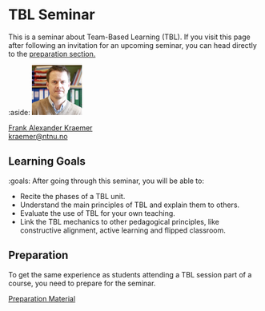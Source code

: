 # TBL Seminar

This is a seminar about Team-Based Learning (TBL). If you visit this page after following an invitation for an upcoming seminar, you can head directly to the <a class="arrow" href="preparation.html"/>preparation section.</a> 

:aside: <img src="figures/frank.jpg" width="100px"><p><a href="https://www.ntnu.edu/employees/kraemer">Frank Alexander Kraemer</a><br/><i class="far fa-envelope"></i> kraemer@ntnu.no</p>


## Learning Goals

:goals: After going through this seminar, you will be able to:

- Recite the phases of a TBL unit.
- Understand the main principles of TBL and explain them to others.
- Evaluate the use of TBL for your own teaching.
- Link the TBL mechanics to other pedagogical principles, like constructive alignment, active learning and flipped classroom.
 

## Preparation

To get the same experience as students attending a TBL session part of a course, you need to prepare for the seminar. 

<a class="arrow" href="preparation.html">Preparation Material</a>

 
 
 
 
